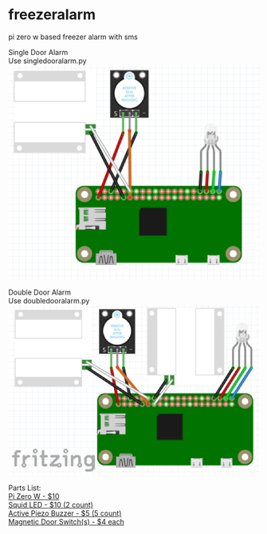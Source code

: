 # freezeralarm
pi zero w based freezer alarm with sms

Single Door Alarm <br/>
Use singledooralarm.py <br/>
![wiringdiagramsingledooor](https://github.com/matt-desmarais/freezeralarm/raw/master/singledoordiagram.png)

Double Door Alarm <br/>
Use doubledooralarm.py <br/>
![wiringdiagramdoubledooor](https://github.com/matt-desmarais/freezeralarm/raw/master/doubledoorsdiagram.png)

Parts List: <br/>
[Pi Zero W - $10](https://www.adafruit.com/product/3400) <br/>
[Squid LED - $10 (2 count)](https://www.amazon.com/Monk-Makes-SKU00044-Raspberry-Squid/dp/B0170C8ITK/) <br/>
[Active Piezo Buzzer - $5 (5 count)](https://www.amazon.com/gp/product/B076SXP7VJ/) <br/>
[Magnetic Door Switch(s) - $4 each](https://www.adafruit.com/product/375) <br/>
